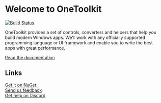 # Welcome to OneToolkit

[![Build Status](https://dev.azure.com/JUV-Studios/OneToolkit/_apis/build/status/OneToolkit?branchName=master)](https://dev.azure.com/JUV-Studios/OneToolkit/_build/latest?definitionId=3&branchName=master)

OneToolkit provides a set of controls, converters and helpers that help you build modern Windows apps. We'll work with any officially supported programming language or UI framework and enable you to write the best apps with great performance.

[Read the documentation](https://dev.azure.com/JUV-Studios/OneToolkit/_wiki/wikis)

## Links

[Get it on NuGet](https://www.nuget.org/packages/OneToolkit/)\
[Send us feedback](https://www.nuget.org/packages/OneToolkit/1.0.0.3/ContactOwners)\
[Get help on Discord](http://discord.com/invite/CZpBpPQjq8)